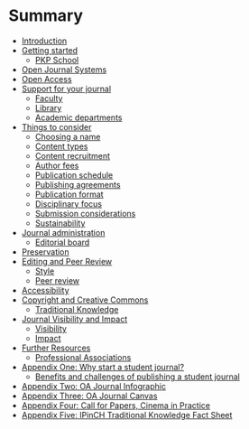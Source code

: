 # Summary

* [Introduction](./introduction.md)
* [Getting started](./getting-started.md)
  * [PKP School]()
* [Open Journal Systems](./ojs.md)
* [Open Access](./open-access.md)
* [Support for your journal](./support.md)
  * [Faculty]()
  * [Library]()
  * [Academic departments]()
* [Things to consider](./things-to-consider.md)
  * [Choosing a name]()
  * [Content types]()
  * [Content recruitment]()
  * [Author fees]()
  * [Publication schedule]()
  * [Publishing agreements]()
  * [Publication format]()
  * [Disciplinary focus]()
  * [Submission considerations]()
  * [Sustainability]()
* [Journal administration](./journal-admin.md)
  * [Editorial board]()
* [Preservation](./preservation.md)
* [Editing and Peer Review](./editing-peer-review.md)
  * [Style]()
  * [Peer review]()
* [Accessibility](./accessibility.md)
* [Copyright and Creative Commons](./copyright.md)
  * [Traditional Knowledge]()
* [Journal Visibility and Impact](./visibility-impact.md)
  * [Visibility]()
  * [Impact]()
* [Further Resources](./resources.md)
  * [Professional Associations]()
* [Appendix One: Why start a student journal?](./appendix-1.md)
  * [Benefits and challenges of publishing a student journal]()
* [Appendix Two: OA Journal Infographic](./appendix-2.md)
* [Appendix Three: OA Journal Canvas](./appendix-3.md)
* [Appendix Four: Call for Papers, Cinema in Practice](./appendix-4.md)
* [Appendix Five: IPinCH Traditional Knowledge Fact Sheet](./appendix-5.md)
